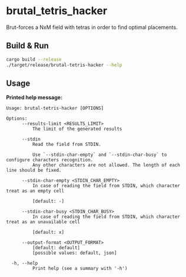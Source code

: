 # brutal_tetris_hacker

Brut-forces a NxM field with tetras in order to find optimal placements.

## Build & Run

```bash
cargo build --release
./target/release/brutal-tetris-hacker --help
```

## Usage

**Printed help message:**

```
Usage: brutal-tetris-hacker [OPTIONS]

Options:
      --results-limit <RESULTS_LIMIT>
          The limit of the generated results

      --stdin
          Read the field from STDIN.
          
          Use `--stdin-char-empty` and `--stdin-char-busy` to configure characters recognition.
          Any other characters are not allowed. The length of each line should be fixed.

      --stdin-char-empty <STDIN_CHAR_EMPTY>
          In case of reading the field from STDIN, which character treat as an empty cell
          
          [default: -]

      --stdin-char-busy <STDIN_CHAR_BUSY>
          In case of reading the field from STDIN, which character treat as an unavailable cell
          
          [default: x]

      --output-format <OUTPUT_FORMAT>
          [default: default]
          [possible values: default, json]

  -h, --help
          Print help (see a summary with '-h')
```

